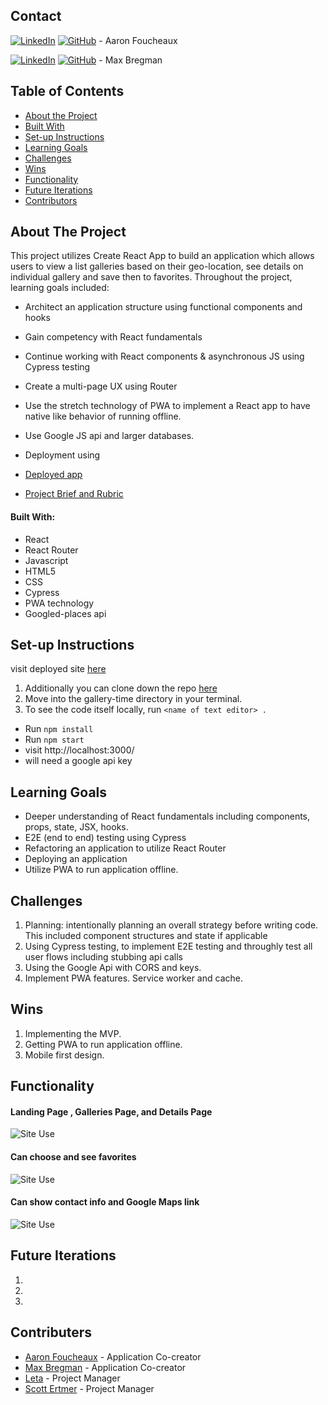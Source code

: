 ## Contact  

[![LinkedIn](https://img.shields.io/badge/-LinkedIn-black.svg?style=flat-square&logo=linkedin&colorB=555)](https://github.com/Afoucheaux) [![GitHub](https://img.shields.io/badge/GitHub-black.svg?&style=flat-square&logo=github&logoColor=white)](https://www.linkedin.com/in/aaron-foucheaux-891626207/) - Aaron Foucheaux

[![LinkedIn](https://img.shields.io/badge/-LinkedIn-black.svg?style=flat-square&logo=linkedin&colorB=555)](https://www.linkedin.com/in/max-bregman-216063203/) [![GitHub](https://img.shields.io/badge/GitHub-black.svg?&style=flat-square&logo=github&logoColor=white)](https://github.com/Max9545) - Max Bregman


## Table of Contents

- [About the Project](#about-the-project)
- [Built With](#built-with)
- [Set-up Instructions](#set-up-instructions)
- [Learning Goals](#learning-goals)
- [Challenges](#challenges)
- [Wins](#wins)
- [Functionality](#functionality)
- [Future Iterations](#future-iterations)
- [Contributors](#contributors)


## About The Project

This project utilizes Create React App to build an application which allows users to view a list galleries based on their geo-location, see details on individual gallery and save then to favorites. Throughout the project, learning goals included:

- Architect an application structure using functional components and hooks
- Gain competency with React fundamentals
- Continue working with React components & asynchronous JS using Cypress testing
- Create a multi-page UX using Router
- Use the stretch technology of PWA to implement a React app to have native like behavior of running offline.
- Use Google JS api and larger databases.
- Deployment using

- [Deployed app]()
- [Project Brief and Rubric](https://frontend.turing.io/projects/module-3/stretch.html)


#### Built With:

- React
- React Router
- Javascript
- HTML5
- CSS
- Cypress
- PWA technology
- Googled-places api


## Set-up Instructions

visit deployed site [here]()

1. Additionally you can clone down the repo [here](https://github.com/Max9545/gallery-time)
2. Move into the gallery-time directory in your terminal.
3. To see the code itself locally, run `<name of text editor> .`
- Run `npm install`
- Run `npm start`
- visit http://localhost:3000/
- will need a google api key

## Learning Goals

- Deeper understanding of React fundamentals including components, props, state, JSX, hooks.
- E2E (end to end) testing using Cypress
- Refactoring an application to utilize React Router
- Deploying an application
- Utilize PWA to run application offline.


## Challenges

1. Planning: intentionally planning an overall strategy before writing code. This included component structures and state if applicable
2. Using Cypress testing, to implement E2E testing and throughly test all user flows including stubbing api calls
3. Using the Google Api with CORS and keys.
4. Implement PWA features. Service worker and cache.  


## Wins

1. Implementing the MVP.
2. Getting PWA to run application offline.
3. Mobile first design.


## Functionality

<!-- add gif -->
#### Landing Page , Galleries Page, and Details Page
![Site Use](https://media.giphy.com/media/t17g16S5Oc48f7jzt3/giphy.gif)


#### Can choose and see favorites
![Site Use](https://media.giphy.com/media/Vdmty5cR606UHXWbOc/giphy.gif)


#### Can show contact info and Google Maps link
![Site Use](https://media.giphy.com/media/I1dkNGUzMxbmS8fi5x/giphy.gif)

## Future Iterations

1.
2.
3.


## Contributers

* [Aaron Foucheaux](https://github.com/alexthompson207) - Application Co-creator
* [Max Bregman](https://github.com/Max9545) - Application Co-creator
* [Leta](https://github.com/letakeane) - Project Manager
* [Scott Ertmer](https://github.com/sertmer) - Project Manager
